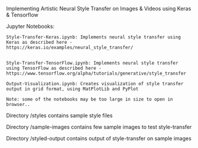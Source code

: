 
Implementing Artistic Neural Style Transfer on Images & Videos using Keras & Tensorflow

Jupyter Notebooks:

	Style-Transfer-Keras.ipynb: Implements neural style transfer using Keras as described here - https://keras.io/examples/neural_style_transfer/


	Style-Transfer-TensorFlow.ipynb: Implements neural style transfer using TensorFlow as described here - https://www.tensorflow.org/alpha/tutorials/generative/style_transfer

	Output-Visualization.ipynb: Creates visualization of style transfer output in grid format, using MatPlotLib and PyPlot

	Note: some of the notebooks may be too large in size to open in browser..

Directory /styles contains sample style files

Directory /sample-images contains few sample images to test style-transfer

Directory /styled-output contains output of style-transfer on sample images

